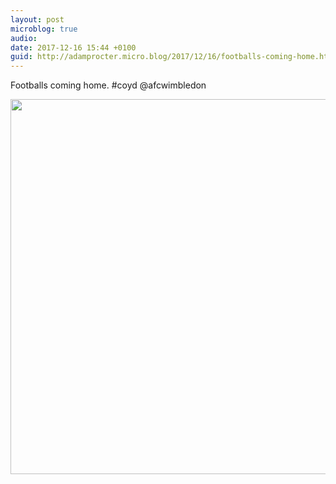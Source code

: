 ```yaml
---
layout: post
microblog: true
audio: 
date: 2017-12-16 15:44 +0100
guid: http://adamprocter.micro.blog/2017/12/16/footballs-coming-home.html
---
```

Footballs coming home. #coyd @afcwimbledon

<img src="http://discursive.adamprocter.co.uk/uploads/2017/36031cd86a.jpg" width="600" height="600" />
